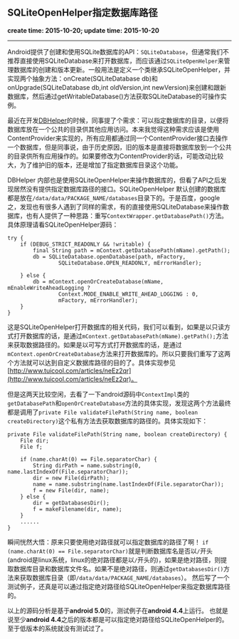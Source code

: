 SQLiteOpenHelper指定数据库路径
------
**create time: 2015-10-20; update time: 2015-10-20**


---------------------------------------------------------------

Android提供了创建和使用SQLite数据库的API：`SQLiteDatabase`，但通常我们不推荐直接使用SQLiteDatabase来打开数据库，而应该通过`SQLiteOpenHelper`来管理数据库的创建和版本更新。一般用法是定义一个类继承SQLiteOpenHelper，并实现两个抽象方法：onCreate(SQLiteDatabase db)和onUpgrade(SQLiteDatabase db,int oldVersion,int newVersion)来创建和跟新数据库，然后通过getWritableDatabase()方法获取SQLiteDatabase的可操作实例。

最近在开发[DBHelper](https://github.com/qiushao/DBHelper)的时候，同事提了个需求：可以指定数据库的目录，以便将数据库放在一个公共的目录供其他应用访问。本来我觉得这种需求应该是使用ContentProvider来实现的，所有应用都通过同一个ContentProvider接口去操作一个数据库，但是同事说，由于历史原因，旧的版本是直接将数据库放到一个公共的目录供所有应用操作的。如果要修改为ContentProvider的话，可能改动比较大，为了维护旧的版本，还是增加了指定数据库目录这个功能。

DBHelper 内部也是使用SQLiteOpenHelper来操作数据库的，但看了API之后发现居然没有提供指定数据库路径的接口。SQLiteOpenHelper 默认创建的数据库都是放在`/data/data/PACKAGE_NAME/databases`目录下的。于是百度，google之，发现也有很多人遇到了同样的需求，有的直接使用SQLiteDatabase来操作数据库，也有人提供了一种思路：重写`ContextWrapper.getDatabasePath()`方法。具体原理请看SQLiteOpenHelper源码：
```
try {
    if (DEBUG_STRICT_READONLY && !writable) {
        final String path = mContext.getDatabasePath(mName).getPath();
        db = SQLiteDatabase.openDatabase(path, mFactory,
                SQLiteDatabase.OPEN_READONLY, mErrorHandler);

    } else {
        db = mContext.openOrCreateDatabase(mName, mEnableWriteAheadLogging ?
                Context.MODE_ENABLE_WRITE_AHEAD_LOGGING : 0,
                mFactory, mErrorHandler);
    }
}
```
这是SQLiteOpenHelper打开数据库的相关代码，我们可以看到，如果是以只读方式打开数据库的话，是通过`mContext.getDatabasePath(mName).getPath();`方法来获取数据路径的。如果是以可写方式打开数据库的话，是通过`mContext.openOrCreateDatabase`方法来打开数据库的。所以只要我们重写了这两个方法就可以达到自定义数据库路径的目的了。具体实现参见[http://www.tuicool.com/articles/neEz2qr](http://www.tuicool.com/articles/neEz2qr)。

但是这两天比较空闲，去看了一下android源码中`ContextImpl`类的`getDatabasePath`和`openOrCreateDatabase`方法的具体实现，发现这两个方法最终都是调用了`private File validateFilePath(String name, boolean createDirectory)`这个私有方法去获取数据库的路径的。具体实现如下：
```
private File validateFilePath(String name, boolean createDirectory) {
    File dir;
    File f;

    if (name.charAt(0) == File.separatorChar) {
        String dirPath = name.substring(0, name.lastIndexOf(File.separatorChar));
        dir = new File(dirPath);
        name = name.substring(name.lastIndexOf(File.separatorChar));
        f = new File(dir, name);
    } else {
        dir = getDatabasesDir();
        f = makeFilename(dir, name);
    }
    ......
}
```

瞬间恍然大悟：原来只要使用绝对路径就可以指定数据库的路径了啊！
`if (name.charAt(0) == File.separatorChar)`就是判断数据库名是否以`/`开头(android是linux系统，linux的绝对路径都是以`/`开头的)，如果是绝对路径，则提取数据库目录和数据库文件名。如果不是绝对路径，则通过`getDatabasesDir()`方法来获取数据库目录（即`/data/data/PACKAGE_NAME/databases`）。
然后写了一个测试例子，还真是可以通过指定绝对路径给SQLiteOpenHelper来指定数据库路径的。

以上的源码分析是基于**android 5.0**的，测试例子在**android 4.4**上运行。
也就是说至少**android 4.4**之后的版本都是可以指定绝对路径给SQLiteOpenHelper的。至于低版本的系统就没有测试过了。